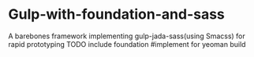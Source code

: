 # Gulp-with-foundation-and-sass
A barebones framework implementing gulp-jada-sass(using Smacss) for rapid prototyping
TODO include foundation
#implement for yeoman build
